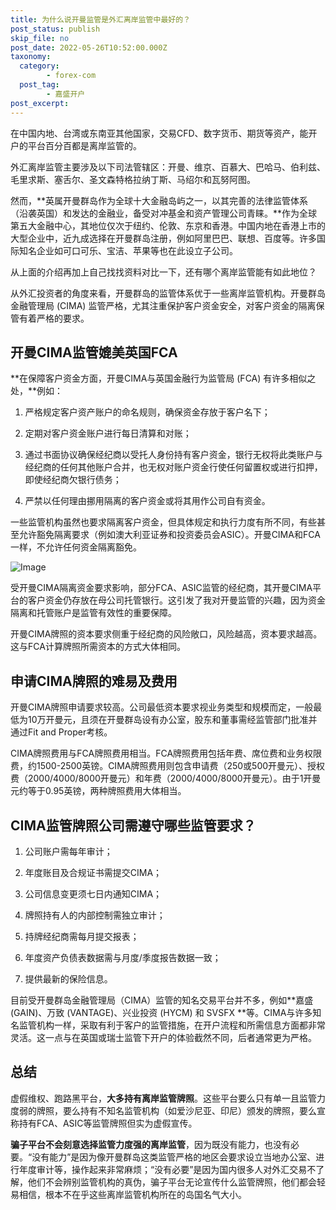 ```yaml
---
title: 为什么说开曼监管是外汇离岸监管中最好的？
post_status: publish
skip_file: no
post_date: 2022-05-26T10:52:00.000Z
taxonomy:
  category:
        - forex-com
  post_tag:
        - 嘉盛开户
post_excerpt: 
---
```

在中国内地、台湾或东南亚其他国家，交易CFD、数字货币、期货等资产，能开户的平台百分百都是离岸监管的。

外汇离岸监管主要涉及以下司法管辖区：开曼、维京、百慕大、巴哈马、伯利兹、毛里求斯、塞舌尔、圣文森特格拉纳丁斯、马绍尔和瓦努阿图。

然而，**英属开曼群岛作为全球十大金融岛屿之一，以其完善的法律监管体系（沿袭英国）和发达的金融业，备受对冲基金和资产管理公司青睐。**作为全球第五大金融中心，其地位仅次于纽约、伦敦、东京和香港。中国内地在香港上市的大型企业中，近九成选择在开曼群岛注册，例如阿里巴巴、联想、百度等。许多国际知名企业如可口可乐、宝洁、苹果等也在此设立子公司。

从上面的介绍再加上自己找找资料对比一下，还有哪个离岸监管能有如此地位？

从外汇投资者的角度来看，开曼群岛的监管体系优于一些离岸监管机构。开曼群岛金融管理局 (CIMA) 监管严格，尤其注重保护客户资金安全，对客户资金的隔离保管有着严格的要求。

## 开曼CIMA监管媲美英国FCA

**在保障客户资金方面，开曼CIMA与英国金融行为监管局 (FCA) 有许多相似之处，**例如：

1. 严格规定客户资产账户的命名规则，确保资金存放于客户名下；

1. 定期对客户资金账户进行每日清算和对账；

1. 通过书面协议确保经纪商以受托人身份持有客户资金，银行无权将此类账户与经纪商的任何其他账户合并，也无权对账户资金行使任何留置权或进行扣押，即使经纪商欠银行债务；

1. 严禁以任何理由挪用隔离的客户资金或将其用作公司自有资金。

一些监管机构虽然也要求隔离客户资金，但具体规定和执行力度有所不同，有些甚至允许豁免隔离要求（例如澳大利亚证券和投资委员会ASIC）。开曼CIMA和FCA一样，不允许任何资金隔离豁免。

![Image](https://prod-files-secure.s3.us-west-2.amazonaws.com/39ed1227-6d7d-4570-be36-9ccd4a2c4241/bd849744-3fcb-4a37-8312-357962c8f065/image.png?X-Amz-Algorithm=AWS4-HMAC-SHA256&X-Amz-Content-Sha256=UNSIGNED-PAYLOAD&X-Amz-Credential=ASIAZI2LB4663RFQLNOK%2F20251006%2Fus-west-2%2Fs3%2Faws4_request&X-Amz-Date=20251006T041340Z&X-Amz-Expires=3600&X-Amz-Security-Token=IQoJb3JpZ2luX2VjEOj%2F%2F%2F%2F%2F%2F%2F%2F%2F%2FwEaCXVzLXdlc3QtMiJGMEQCIFPym0LtQgV4iHRMerTXn4B51sjWSvxdL5AcpW81ZHLPAiAb9kqpDprQ1bGFvX6eA%2FdhxD1ky%2BLc9yowFt1M5%2BKY4yqIBAiB%2F%2F%2F%2F%2F%2F%2F%2F%2F%2F8BEAAaDDYzNzQyMzE4MzgwNSIM4RLkjznr2rnjvC7rKtwDq06OT9lSgjeGs2pDhaQnGEvnwlQUCFmI7WTDA%2B0vFyJuqbsZb5VnorZjwtWbXqttTuTHoOaGoZmkuVUtuuPivNXIcGDaiNIi1g17RhIjwz9UQG7HL5pPhWyk8v5zrk5U1tm67mtYhEYrNQBIH6KJBhyWJnNmzRqkgv3%2FEGzT5RrkdHseNni9evIttBXolTW3SIzYdmKjrR2bOM51MRot6lPM6qI5RcvtGFahJLL2cE%2FHa1YCBqZtxz1piSMKdcLAbOd9gg2aFiQItpinDZnINyKuErTWnDVUzcgS3DCd1sfYG%2FJW6pTEBVQyL3jsw3KGR6CURKOu99LEXC4epySlQCGAhwzlcDLIeuTdTmtIcZSndVXY29jdiSp7cPJ7FtafpOYoNXZbhj1BxAbvZsEAwbBG3W3XOR7hZl%2BkDJhqzyhM4yh%2FqlF%2Bd2gyt9MTguatUk89SOTc13cgrElitcZI3zQIdzxqf%2BjEgYAmDAZVEbT%2FJ8xYSwiYhvSJJ8fbVpf2FyB103AJCs2McNoEuX9NneFITipAP9zJwm0HZMEmqiXpSmabjMZ7jyg8bpmyA1pceSzEjba90JSKqLP9TWkb8CqnVj1xf5RjyZvGeuiMHn9iWljNaXIjx4DWcvgwh%2F%2BLxwY6pgF8vqjeQREw%2FOHjKGLdRoio%2FGDKt95mgDN36hr1AHBKF381iUnACcslxiBILht6P6NunL%2Fdh6IGlSZlljUeY6X4gzZNp6TFiGNfxezzwQxenU5WUm6sOmeG1nnu1%2FjEOnyoNsJSbTkLP9CLHX%2B4%2BWIgFzIYvodmBGNQKpkdxhNK1iE8O%2FE2KNcSIOZN2ZMbNVs%2FyR1iopIxiUo%2BWQ8y6MvkKb%2FO5z1w&X-Amz-Signature=43668fda5bdb4521462102b5fed0460921864a2b930d5cde1eb46b0b9846bed9&X-Amz-SignedHeaders=host&x-amz-checksum-mode=ENABLED&x-id=GetObject)

受开曼CIMA隔离资金要求影响，部分FCA、ASIC监管的经纪商，其开曼CIMA平台的客户资金仍存放在母公司托管银行。这引发了我对开曼监管的兴趣，因为资金隔离和托管账户是监管有效性的重要保障。

开曼CIMA牌照的资本要求侧重于经纪商的风险敞口，风险越高，资本要求越高。这与FCA计算牌照所需资本的方式大体相同。

## **申请CIMA牌照的难易及费用**

开曼CIMA牌照申请要求较高。公司最低资本要求视业务类型和规模而定，一般最低为10万开曼元，且须在开曼群岛设有办公室，股东和董事需经监管部门批准并通过Fit and Proper考核。

CIMA牌照费用与FCA牌照费用相当。FCA牌照费用包括年费、席位费和业务权限费，约1500-2500英镑。CIMA牌照费用则包含申请费（250或500开曼元）、授权费（2000/4000/8000开曼元）和年费（2000/4000/8000开曼元）。由于1开曼元约等于0.95英镑，两种牌照费用大体相当。

## CIMA监管牌照公司需遵守哪些监管要求？

1. 公司账户需每年审计；

1. 年度账目及合规证书需提交CIMA；

1. 公司信息变更须七日内通知CIMA；

1. 牌照持有人的内部控制需独立审计；

1. 持牌经纪商需每月提交报表；

1. 年度资产负债表数据需与月度/季度报告数据一致；

1. 提供最新的保险信息。

目前受开曼群岛金融管理局（CIMA）监管的知名交易平台并不多，例如**嘉盛 (GAIN)、万致 (VANTAGE)、兴业投资 (HYCM) 和 SVSFX **等。CIMA与许多知名监管机构一样，采取有利于客户的监管措施，在开户流程和所需信息方面都非常灵活。这一点与在英国或瑞士监管下开户的体验截然不同，后者通常更为严格。

## 总结

虚假维权、跑路黑平台，**大多持有离岸监管牌照**。这些平台要么只有单一且监管力度弱的牌照，要么持有不知名监管机构（如爱沙尼亚、印尼）颁发的牌照，要么宣称持有FCA、ASIC等监管牌照但实为虚假宣传。

**骗子平台不会刻意选择监管力度强的离岸监管**，因为既没有能力，也没有必要。“没有能力”是因为像开曼群岛这类监管严格的地区会要求设立当地办公室、进行年度审计等，操作起来非常麻烦；“没有必要”是因为国内很多人对外汇交易不了解，他们不会辨别监管机构的真伪，骗子平台无论宣传什么监管牌照，他们都会轻易相信，根本不在乎这些离岸监管机构所在的岛国名气大小。